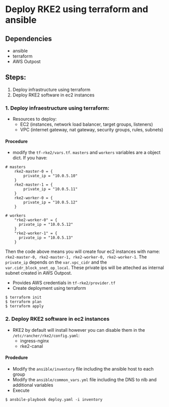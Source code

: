 # Deploy RKE2 using terraform and ansible

## Dependencies
- ansible
- terraform
- AWS Outpost

## Steps:
1. Deploy infrastructure using terraform
2. Deploy RKE2 software in ec2 instances

### 1. Deploy infraestructure using terraform:
- Resources to deploy:
  - EC2 (instances, network load balancer, target groups, listeners)
  - VPC (internet gateway, nat gateway, security groups, rules, subnets)

#### Procedure

- modify the `tf-rke2/vars.tf`. `masters` and `workers` variables are a object dict. If you have:

```
# masters
    rke2-master-0 = {
        private_ip = "10.0.5.10"
    }
    rke2-master-1 = {
        private_ip = "10.0.5.11"
    }
    rke2-worker-0 = {
        private_ip = "10.0.5.12"
    }

# workers
    "rke2-worker-0" = {
      private_ip = "10.0.5.12"
    }
    "rke2-worker-1" = {
      private_ip = "10.0.5.13"
    }
```

Then the code above means you will create four ec2 instances with name: `rke2-master-0, rke2-master-1, rke2-worker-0, rke2-worker-1`.  The `private_ip` depends on the `var.vpc_cidr` and the `var.cidr_block_snet_op_local`. These private ips will be atteched as internal subnet created in AWS Outpost.

- Provides AWS credentials in `tf-rke2/provider.tf`
- Create deployment using terraform

```
$ terraform init
$ terraform plan
$ terraform apply
```

### 2. Deploy RKE2 software in ec2 instances

- RKE2 by default will install however you can disable them in the `/etc/rancher/rke2/config.yaml`:
  - ingress-nginx
  - rke2-canal

#### Prodedure

- Modify the `ansible/inventory` file including the ansible host to each group
- Modify the `ansible/common_vars.yml` file including the DNS to nlb and additional variables
- Execute

```
$ ansbile-playbook deploy.yaml -i inventory
```